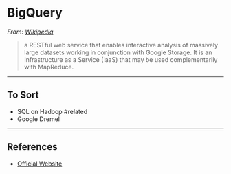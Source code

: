 # BigQuery

*From: [Wikipedia](https://en.wikipedia.org/wiki/BigQuery)*

> a RESTful web service that enables interactive analysis of massively large datasets working in conjunction with Google Storage. It is an Infrastructure as a Service (IaaS) that may be used complementarily with MapReduce.

---

## To Sort

- SQL on Hadoop #related
- Google Dremel

---

## References

-   [Official Website](https://cloud.google.com/bigquery/what-is-bigquery)
